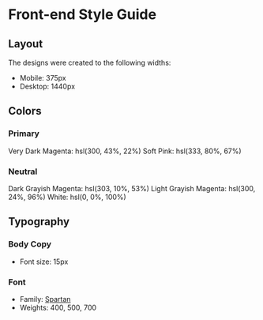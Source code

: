 # Front-end Style Guide

## Layout

The designs were created to the following widths:

- Mobile: 375px
- Desktop: 1440px

## Colors

### Primary

Very Dark Magenta: hsl(300, 43%, 22%)
Soft Pink: hsl(333, 80%, 67%)

### Neutral

Dark Grayish Magenta: hsl(303, 10%, 53%)
Light Grayish Magenta: hsl(300, 24%, 96%)
White: hsl(0, 0%, 100%)

## Typography

### Body Copy

- Font size: 15px

### Font

- Family: [Spartan](https://fonts.google.com/specimen/Spartan)
- Weights: 400, 500, 700
